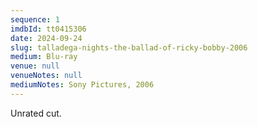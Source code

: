 ```yaml
---
sequence: 1
imdbId: tt0415306
date: 2024-09-24
slug: talladega-nights-the-ballad-of-ricky-bobby-2006
medium: Blu-ray
venue: null
venueNotes: null
mediumNotes: Sony Pictures, 2006
---
```


Unrated cut.
